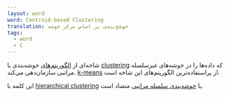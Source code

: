 ```yaml
---
layout: word
word: Centroid-based Clustering
translation: خوشخ‌بندی بر اساس مرکز خوشه
tags:
  - word
  - C
---
```

    
شاخه‌ای از [الگوریتم‌های](/C/clustering) خوشه‌بندی یا [clustering](/C/clustering) که داده‌ها را در خوشه‌های غیرسلسله‌ مراتبی سازمان‌دهی می‌کند. [k-means](/K/k-means) از پراستفاده‌ترین الگوریتم‌های این شاخه است. 

این کلمه با [hierarchical clustering](/H/hierarchical_clustering/) یا [خوشه‌بندی سلسله مراتبی](/H/hierarchical_clustering/) متضاد است.
